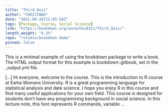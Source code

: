 ```yaml
---
title: "Third_Quiz"
author: "CHOIJINAH"
date: "2021-09-26T12:05:58Z"
tags: [Package, Course, Social Science]
link: "https://bookdown.org/annachoi0211/Third_Quiz/"
length_weight: "4.2%"
repo: "rstudio/bookdown-demo"
pinned: false
---
```


<p>This is a minimal example of using the bookdown package to write a book. The HTML output format for this example is bookdown::gitbook, set in the _output.yml file.</p> [...] Hi everyone, welcome to the course. This is the introduction to R course at Ewha Womans University. R is a great programming language for statistical analysis and date science. I hope you enjoy R in this course and find many useful applications for your own field. This course is designed for students don’t have any programming background in social science. In this lecture note, this font represents R commands, variable  ...
